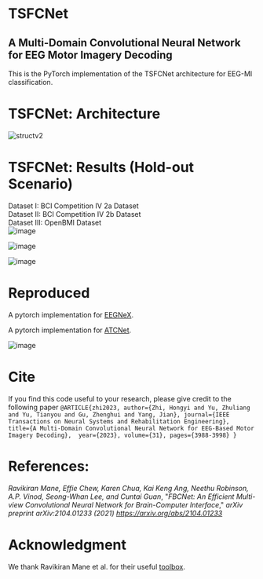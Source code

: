 # TSFCNet
## A Multi-Domain Convolutional Neural Network for EEG Motor Imagery Decoding
This is the PyTorch implementation of the TSFCNet architecture for EEG-MI classification.

# TSFCNet: Architecture
![structv2](https://github.com/hongyizhi/TSFCNet/assets/138432060/7b4ffc60-4706-4a6c-a7ec-d9f9b3869bd9)

# TSFCNet: Results (Hold-out Scenario)
Dataset I: BCI Competition IV 2a Dataset<br>
Dataset II: BCI Competition IV 2b Dataset<br>
Dataset III: OpenBMI Dataset<br>
![image](https://github.com/hongyizhi/TSFCNet/assets/138432060/5d1fd918-66db-4867-aaf6-1b55d492e69c)

![image](https://github.com/hongyizhi/TSFCNet/assets/138432060/d958dd02-ea60-4b49-97cf-46a7cd717f65)

![image](https://github.com/hongyizhi/TSFCNet/assets/138432060/0395bb21-1741-4cc7-ba64-a4e50df90b55)

# Reproduced
A pytorch implementation for [EEGNeX](https://github.com/chenxiachan/EEGNeX).

A pytorch implementation for [ATCNet](https://github.com/Altaheri/EEG-ATCNet).

![image](https://github.com/hongyizhi/TSFCNet/assets/138432060/628feb92-80dc-4612-975e-d1fa88e4ae4a)

# Cite
If you find this code useful to your research, please give credit to the following paper
`@ARTICLE{zhi2023,
  author={Zhi, Hongyi and Yu, Zhuliang and Yu, Tianyou and Gu, Zhenghui and Yang, Jian},
  journal={IEEE Transactions on Neural Systems and Rehabilitation Engineering}, 
  title={A Multi-Domain Convolutional Neural Network for EEG-Based Motor Imagery Decoding}, 
  year={2023},
  volume={31},
  pages={3988-3998}
}`

# References:
*Ravikiran Mane, Effie Chew, Karen Chua, Kai Keng Ang, Neethu Robinson, A.P. Vinod, Seong-Whan Lee, and Cuntai Guan*, "*FBCNet: An Efficient Multi-view Convolutional Neural Network for Brain-Computer Interface*," *arXiv preprint arXiv:2104.01233 (2021) https://arxiv.org/abs/2104.01233*

# Acknowledgment
We thank Ravikiran Mane et al. for their useful [toolbox](https://github.com/ravikiran-mane/FBCNet).
